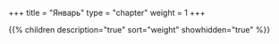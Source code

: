 +++
title = "Январь"
type = "chapter"
weight = 1
+++

{{% children description="true" sort="weight" showhidden="true" %}}
